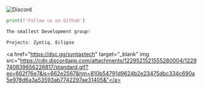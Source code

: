 <img alt="Discord" src="https://img.shields.io/discord/1027216161798103141">

```python
print(f'Follow us on Github')
```

```python
The smallest Development group!
```

```javascript
Projects: Zyntiq, Eclipse
```

<a href="https://dsc.gg/syntaxtech" target="_blank" img src="https://cdn.discordapp.com/attachments/1229521521555280004/1229740839656226817/standard.gif?ex=662f76e7&is=662e2567&hm=810b54791d9624b2e23475dbc334c690a5e978d6a3a53593ab7742297ae31405&"</a>
